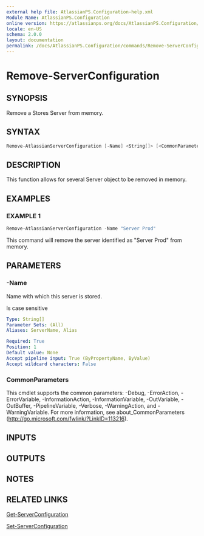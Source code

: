 ```yaml
---
external help file: AtlassianPS.Configuration-help.xml
Module Name: AtlassianPS.Configuration
online version: https://atlassianps.org/docs/AtlassianPS.Configuration/commands/Remove-ServerConfiguration/
locale: en-US
schema: 2.0.0
layout: documentation
permalink: /docs/AtlassianPS.Configuration/commands/Remove-ServerConfiguration/
---
```

# Remove-ServerConfiguration

## SYNOPSIS

Remove a Stores Server from memory.

## SYNTAX

```powershell
Remove-AtlassianServerConfiguration [-Name] <String[]> [<CommonParameters>]
```

## DESCRIPTION

This function allows for several Server object to be removed in memory.

## EXAMPLES

### EXAMPLE 1

```powershell
Remove-AtlassianServerConfiguration -Name "Server Prod"
```

This command will remove the server identified as "Server Prod" from memory.

## PARAMETERS

### -Name

Name with which this server is stored.

Is case sensitive

```yaml
Type: String[]
Parameter Sets: (All)
Aliases: ServerName, Alias

Required: True
Position: 1
Default value: None
Accept pipeline input: True (ByPropertyName, ByValue)
Accept wildcard characters: False
```

### CommonParameters

This cmdlet supports the common parameters: -Debug, -ErrorAction, -ErrorVariable, -InformationAction, -InformationVariable, -OutVariable, -OutBuffer, -PipelineVariable, -Verbose, -WarningAction, and -WarningVariable.
For more information, see about_CommonParameters (http://go.microsoft.com/fwlink/?LinkID=113216).

## INPUTS

## OUTPUTS

## NOTES

## RELATED LINKS

[Get-ServerConfiguration](../Get-ServerConfiguration/)

[Set-ServerConfiguration](../Set-ServerConfiguration/)
